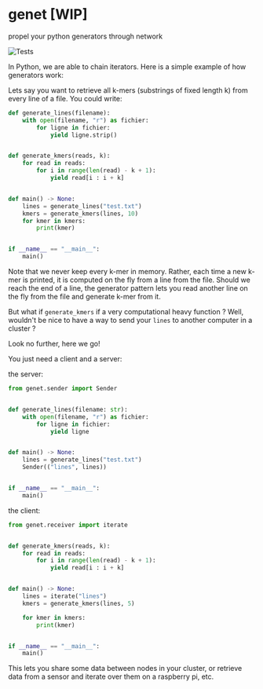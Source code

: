 # genet [WIP]
propel your python generators through network

![Tests](https://github.com/lrobidou/genet/actions/workflows/tests.yml/badge.svg)

In Python, we are able to chain iterators. Here is a simple example of how generators work:

Lets say you want to retrieve all k-mers (substrings of fixed length k) from every line of a file. You could write:
```python
def generate_lines(filename):
    with open(filename, "r") as fichier:
        for ligne in fichier:
            yield ligne.strip()


def generate_kmers(reads, k):
    for read in reads:
        for i in range(len(read) - k + 1):
            yield read[i : i + k]


def main() -> None:
    lines = generate_lines("test.txt")
    kmers = generate_kmers(lines, 10)
    for kmer in kmers:
        print(kmer)


if __name__ == "__main__":
    main()
```

Note that we never keep every k-mer in memory. Rather, each time a new k-mer is printed, it is computed on the fly from a line from the file. Should we reach the end of a line, the generator pattern lets you read another line on the fly from the file and generate k-mer from it.

But what if `generate_kmers` if a very computational heavy function ? Well, wouldn't be nice to have a way to send your `lines` to another computer in a cluster ?

Look no further, here we go!

You just need a client and a server:

the server:
```python
from genet.sender import Sender


def generate_lines(filename: str):
    with open(filename, "r") as fichier:
        for ligne in fichier:
            yield ligne


def main() -> None:
    lines = generate_lines("test.txt")
    Sender(("lines", lines))


if __name__ == "__main__":
    main()
```

the client:
```python
from genet.receiver import iterate


def generate_kmers(reads, k):
    for read in reads:
        for i in range(len(read) - k + 1):
            yield read[i : i + k]


def main() -> None:
    lines = iterate("lines")
    kmers = generate_kmers(lines, 5)

    for kmer in kmers:
        print(kmer)


if __name__ == "__main__":
    main()
```


This lets you share some data between nodes in your cluster, or retrieve data from a sensor and iterate over them on a raspberry pi, etc.